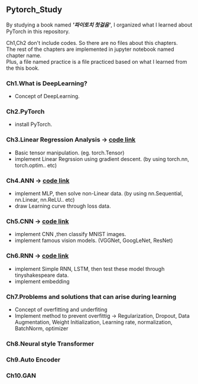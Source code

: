 ## Pytorch_Study
By studying a book named _**'파이토치 첫걸음'**_, I organized what I learned about PyTorch in this repository.  

Ch1,Ch2 don't include codes. So there are no files about this chapters.
</br> The rest of the chapters are implemented in jupyter notebook named chapter name.
</br> Plus, a file named practice is a file practiced based on what I learned from the this book.

### Ch1.What is DeepLearning?
- Concept of DeepLearning.
### Ch2.PyTorch
- install PyTorch.
### Ch3.Linear Regression Analysis -> [code link](https://github.com/ChoiDae1/Pytorch_Study/blob/main/Ch3.ipynb)
- Basic tensor manipulation. (eg. torch.Tensor)
- implement Linear Regrssion using gradient descent. (by using torch.nn, torch.optim.. etc) 
### Ch4.ANN -> [code link](https://github.com/ChoiDae1/Pytorch_Study/blob/main/Ch4.ipynb)
- implement MLP, then solve non-Linear data. (by using nn.Sequential, nn.Linear, nn.ReLU.. etc)
- draw Learning curve through loss data.
### Ch5.CNN -> [code link](https://github.com/ChoiDae1/Pytorch_Study/blob/main/Ch5.ipynb)
- implement CNN ,then classify MNIST images.
- implement famous vision models. (VGGNet, GoogLeNet, ResNet)
### Ch6.RNN -> [code link](https://github.com/ChoiDae1/Pytorch_Study/blob/main/Ch6.ipynb)
- implement Simple RNN, LSTM, then test these model through tinyshakespeare data.
- implement embedding
### Ch7.Problems and solutions that can arise during learning
- Concept of overfitting and underfiting
- Implement method to prevent overfittig -> Regularization, Dropout, Data Augmentation, Weight Initialization, Learning rate, normalization, BatchNorm, optimizer
### Ch8.Neural style Transformer
### Ch9.Auto Encoder
### Ch10.GAN
